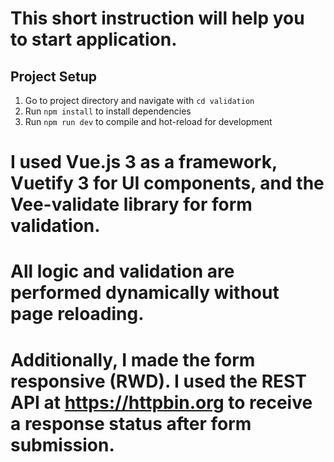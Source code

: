 # This short instruction will help you to start application.
## Project Setup

1. Go to project directory and navigate with `cd validation`
2. Run `npm install` to install dependencies
3. Run `npm run dev` to compile and hot-reload for development

# I used Vue.js 3 as a framework, Vuetify 3 for UI components, and the Vee-validate library for form validation.
# All logic and validation are performed dynamically without page reloading.
# Additionally, I made the form responsive (RWD). I used the REST API at https://httpbin.org to receive a response status after form submission.